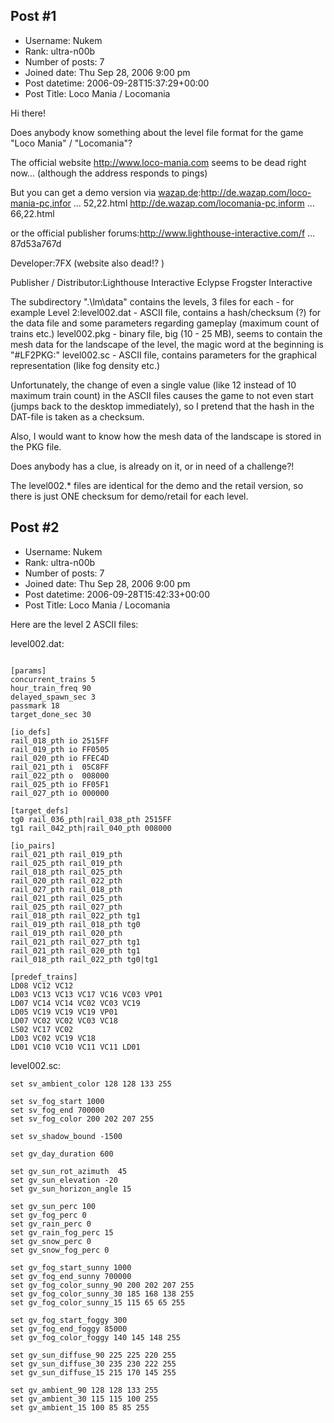 ## Post #1
- Username: Nukem
- Rank: ultra-n00b
- Number of posts: 7
- Joined date: Thu Sep 28, 2006 9:00 pm
- Post datetime: 2006-09-28T15:37:29+00:00
- Post Title: Loco Mania / Locomania

Hi there!

Does anybody know something about the level file format for the game "Loco Mania" / "Locomania"?

The official website http://www.loco-mania.com seems to be dead right now... (although the address responds to pings) 

But you can get a demo version via [wazap.de](http://www.wazap.de):http://de.wazap.com/loco-mania-pc,infor ... 52,22.html
http://de.wazap.com/locomania-pc,inform ... 66,22.html

or the official publisher forums:http://www.lighthouse-interactive.com/f ... 87d53a767d

Developer:7FX (website also dead!?   )

Publisher / Distributor:Lighthouse Interactive
Eclypse
Frogster Interactive

The subdirectory ".\lm\data" contains the levels, 3 files for each - for example Level 2:level002.dat - ASCII file, contains a hash/checksum (?) for the data file and some parameters regarding gameplay (maximum count of trains etc.)
level002.pkg - binary file, big (10 - 25 MB), seems to contain the mesh data for the landscape of the level, the magic word at the beginning is "#LF2PKG:"
level002.sc - ASCII file, contains parameters for the graphical representation (like fog density etc.)

Unfortunately, the change of even a single value (like 12 instead of 10 maximum train count) in the ASCII files causes the game to not even start (jumps back to the desktop immediately), so I pretend that the hash in the DAT-file is taken as a checksum.

Also, I would want to know how the mesh data of the landscape is stored in the PKG file.

Does anybody has a clue, is already on it, or in need of a challenge?!   

The level002.* files are identical for the demo and the retail version, so there is just ONE checksum for demo/retail for each level.
## Post #2
- Username: Nukem
- Rank: ultra-n00b
- Number of posts: 7
- Joined date: Thu Sep 28, 2006 9:00 pm
- Post datetime: 2006-09-28T15:42:33+00:00
- Post Title: Loco Mania / Locomania

Here are the level 2 ASCII files:

level002.dat:

```

[params]
concurrent_trains 5
hour_train_freq 90
delayed_spawn_sec 3
passmark 18
target_done_sec 30

[io_defs]
rail_018_pth io 2515FF
rail_019_pth io FF0505
rail_020_pth io FFEC4D
rail_021_pth i  05C8FF
rail_022_pth o  008000
rail_025_pth io FF05F1
rail_027_pth io 000000

[target_defs]
tg0 rail_036_pth|rail_038_pth 2515FF
tg1 rail_042_pth|rail_040_pth 008000

[io_pairs]
rail_021_pth rail_019_pth
rail_025_pth rail_019_pth
rail_018_pth rail_025_pth
rail_020_pth rail_022_pth
rail_027_pth rail_018_pth
rail_021_pth rail_025_pth
rail_025_pth rail_027_pth
rail_018_pth rail_022_pth tg1
rail_019_pth rail_018_pth tg0
rail_019_pth rail_020_pth
rail_021_pth rail_027_pth tg1
rail_021_pth rail_020_pth tg1
rail_018_pth rail_022_pth tg0|tg1

[predef_trains]
LD08 VC12 VC12
LD03 VC13 VC13 VC17 VC16 VC03 VP01
LD07 VC14 VC14 VC02 VC03 VC19
LD05 VC19 VC19 VC19 VP01
LD07 VC02 VC02 VC03 VC18
LS02 VC17 VC02
LD03 VC02 VC19 VC18
LD01 VC10 VC10 VC11 VC11 LD01
```


level002.sc:

```
set sv_ambient_color 128 128 133 255

set sv_fog_start 1000
set sv_fog_end 700000
set sv_fog_color 200 202 207 255

set sv_shadow_bound -1500

set gv_day_duration 600

set gv_sun_rot_azimuth  45
set gv_sun_elevation -20
set gv_sun_horizon_angle 15

set gv_sun_perc 100
set gv_fog_perc 0
set gv_rain_perc 0
set gv_rain_fog_perc 15
set gv_snow_perc 0
set gv_snow_fog_perc 0

set gv_fog_start_sunny 1000
set gv_fog_end_sunny 700000
set gv_fog_color_sunny_90 200 202 207 255
set gv_fog_color_sunny_30 185 168 138 255
set gv_fog_color_sunny_15 115 65 65 255

set gv_fog_start_foggy 300
set gv_fog_end_foggy 85000
set gv_fog_color_foggy 140 145 148 255

set gv_sun_diffuse_90 225 225 220 255
set gv_sun_diffuse_30 235 230 222 255
set gv_sun_diffuse_15 215 170 145 255

set gv_ambient_90 128 128 133 255
set gv_ambient_30 115 115 100 255
set gv_ambient_15 100 85 85 255

```
